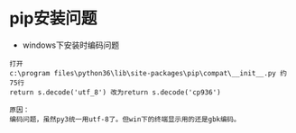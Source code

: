 # pip安装问题

- windows下安装时编码问题

~~~
打开 
c:\program files\python36\lib\site-packages\pip\compat\__init__.py 约75行 
return s.decode('utf_8') 改为return s.decode('cp936')

原因： 
编码问题，虽然py3统一用utf-8了。但win下的终端显示用的还是gbk编码。
~~~